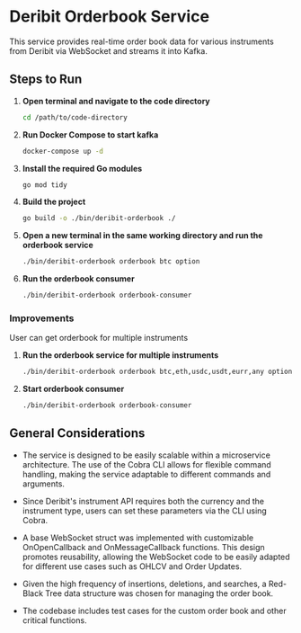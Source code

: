 # Deribit Orderbook Service

This service provides real-time order book data for various instruments from Deribit via WebSocket and streams it into Kafka.

## Steps to Run

1. **Open terminal and navigate to the code directory**
   ```bash
   cd /path/to/code-directory
   ```
2. **Run Docker Compose to start kafka**
   ```bash
   docker-compose up -d
   ```
3. **Install the required Go modules**
   ```bash
   go mod tidy
   ```
4. **Build the project**
   ```bash
   go build -o ./bin/deribit-orderbook ./
   ```
5. **Open a new terminal in the same working directory and run the orderbook service**
   ```bash
   ./bin/deribit-orderbook orderbook btc option
   ```
6. **Run the orderbook consumer**
   ```bash
   ./bin/deribit-orderbook orderbook-consumer
   ```

### Improvements
User can get orderbook for multiple instruments

1. **Run the orderbook service for multiple instruments**
   ```bash
   ./bin/deribit-orderbook orderbook btc,eth,usdc,usdt,eurr,any option,spot,future,future_combo,option_combo
   ```
2. **Start orderbook consumer**
   ```bash
   ./bin/deribit-orderbook orderbook-consumer
   ```

## General Considerations
- The service is designed to be easily scalable within a microservice architecture. The use of the Cobra CLI allows for flexible command handling, making the service adaptable to different commands and arguments.

- Since Deribit's instrument API requires both the currency and the instrument type, users can set these parameters via the CLI using Cobra.

- A base WebSocket struct was implemented with customizable OnOpenCallback and OnMessageCallback functions. This design promotes reusability, allowing the WebSocket code to be easily adapted for different use cases such as OHLCV and Order Updates.

- Given the high frequency of insertions, deletions, and searches, a Red-Black Tree data structure was chosen for managing the order book.

- The codebase includes test cases for the custom order book and other critical functions.
